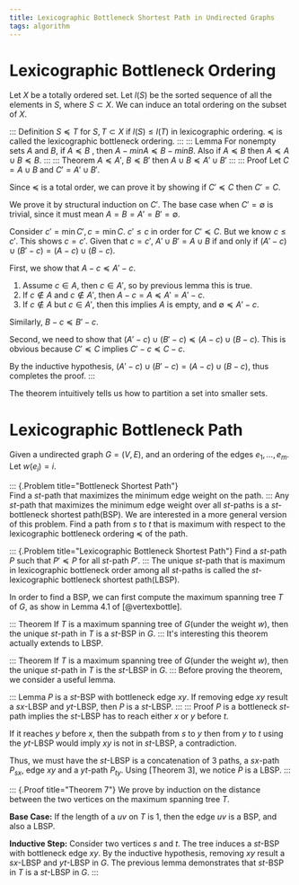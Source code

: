 ```yaml
---
title: Lexicographic Bottleneck Shortest Path in Undirected Graphs
tags: algorithm
---
```


# Lexicographic Bottleneck Ordering

Let $X$ be a totally ordered set. Let $l(S)$ be the sorted sequence of all the elements in $S$, where $S\subset X$. We can induce an total ordering on the subset of $X$.

::: Definition
  $S\preccurlyeq T$ for $S,T\subset X$ if $l(S)\leq l(T)$ in lexicographic ordering. $\preccurlyeq$ is called the lexicographic bottleneck ordering.
:::
::: Lemma
  For nonempty sets $A$ and $B$, if $A\preccurlyeq B$ , then $A - min A \preccurlyeq B - min B$. Also if $A\preccurlyeq B$ then $A \preccurlyeq A\cup B \preccurlyeq B$.
:::
::: Theorem
  $A\preccurlyeq A'$, $B\preccurlyeq B'$ then $A\cup B \preccurlyeq A'\cup B'$
:::
::: Proof
  Let $C=A\cup B$ and $C' = A'\cup B'$. 

  Since $\preccurlyeq$ is a total order, we can prove it by showing if $C'\preccurlyeq C$ then $C' = C$.

  We prove it by structural induction on $C'$. The base case when $C' = \emptyset$ is trivial, since it must mean $A=B=A'=B'=\emptyset$.

  Consider $c' = \min C', c = \min C$. $c'\leq c$ in order for $C'\preccurlyeq C$. But we know $c\leq c'$. This shows $c=c'$. Given that $c=c'$, $A'\cup B' = A\cup B$ if and only if $(A'-c)\cup (B'-c) = (A-c) \cup (B-c)$.

  First, we show that $A-c \preccurlyeq A'-c$. 

   1. Assume $c\in A$, then $c\in A'$, so by previous lemma this is true. 
   2. If $c\not\in A$ and $c\not \in A'$, then $A-c=A\preccurlyeq A'=A'-c$.
   3. If $c\not \in A$ but $c\in A'$, then this implies $A$ is empty, and $\emptyset \preccurlyeq A'-c$.

  Similarly, $B-c\preccurlyeq B'-c$.

  Second, we need to show that $(A'-c)\cup (B'-c) \preccurlyeq (A-c) \cup (B-c)$. This is obvious because $C'\preccurlyeq C$ implies $C'-c \preccurlyeq C-c$.

  By the inductive hypothesis, $(A'-c)\cup (B'-c) = (A-c) \cup (B-c)$, thus completes the proof.
:::

The theorem intuitively tells us how to partition a set into smaller sets.

# Lexicographic Bottleneck Path

Given a undirected graph $G=(V,E)$, and an ordering of the edges $e_1,\ldots,e_m$. Let $w(e_i)=i$.

::: {.Problem title="Bottleneck Shortest Path"}  
  Find a $st$-path that maximizes the minimum edge weight on the path. 
:::
Any $st$-path that maximizes the minimum edge weight over all $st$-paths is a $st$-bottleneck shortest path(BSP). We are interested in a more general version of this problem. Find a path from $s$ to $t$ that is maximum with respect to the lexicographic bottleneck ordering $\preccurlyeq$ of the path. 

::: {.Problem title="Lexicographic Bottleneck Shortest Path"}
  Find a $st$-path $P$ such that $P'\preccurlyeq P$ for all $st$-path $P'$.
:::
The unique $st$-path that is maximum in lexicographic bottleneck order among all $st$-paths is called the $st$-lexicographic bottleneck shortest path(LBSP). 

In order to find a BSP, we can first compute the maximum spanning tree $T$ of $G$, as show in Lemma 4.1 of [@vertexbottle].

::: Theorem
  If $T$ is a maximum spanning tree of $G$(under the weight $w$), then the unique $st$-path in $T$ is a $st$-BSP in $G$.
:::
It's interesting this theorem actually extends to LBSP.

::: Theorem
  If $T$ is a maximum spanning tree of $G$(under the weight $w$), then the unique $st$-path in $T$ is the $st$-LBSP in $G$.
::: 
Before proving the theorem, we consider a useful lemma.

::: Lemma
  $P$ is a $st$-BSP with bottleneck edge $xy$. If removing edge $xy$ result a $sx$-LBSP and $yt$-LBSP, then $P$ is a $st$-LBSP.
:::
::: Proof
  $P$ is a bottleneck $st$-path implies the $st$-LBSP has to reach either $x$ or $y$ before $t$. 

  If it reaches $y$ before $x$, then the subpath from $s$ to $y$ then from $y$ to $t$ using the $yt$-LBSP would imply $xy$ is not in $st$-LBSP, a contradiction.

  Thus, we must have the $st$-LBSP is a concatenation of $3$ paths, a $sx$-path $P_{sx}$, edge $xy$ and a $yt$-path $P_{ty}$. Using [Theorem 3], we notice $P$ is a LBSP.
:::

::: {.Proof title="Theorem 7"}
  We prove by induction on the distance between the two vertices on the maximum spanning tree $T$.

  **Base Case:** If the length of a $uv$ on $T$ is $1$, then the edge $uv$ is a BSP, and also a LBSP.
  
  **Inductive Step:** Consider two vertices $s$ and $t$. The tree induces a $st$-BSP with bottleneck edge $xy$. By the inductive hypothesis, removing $xy$ result a $sx$-LBSP and $yt$-LBSP in $G$. The previous lemma demonstrates that $st$-BSP in $T$ is a $st$-LBSP in $G$.
:::
